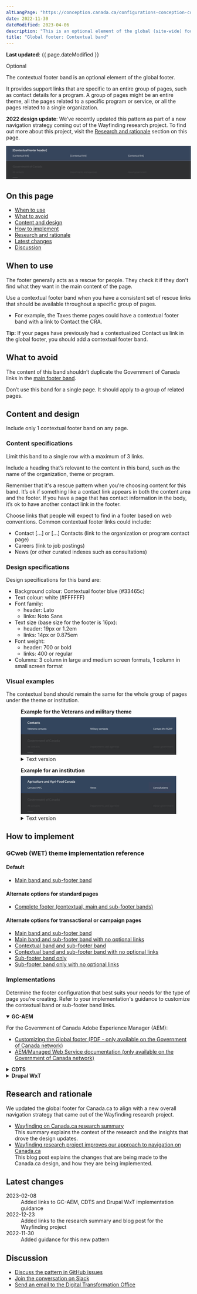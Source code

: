 ```yaml
---
altLangPage: "https://conception.canada.ca/configurations-conception-communes/pied-page-contextuelle.html"
date: 2022-11-30
dateModified: 2023-04-06
description: "This is an optional element of the global (site-wide) footer."
title: "Global footer: Contextual band"
---
```

<p><strong>Last updated</strong>: {{ page.dateModified }}</p>
<section>
  <p><span class="label label-info">Optional</span></p>
  <p>The contextual footer band is an optional element of the global footer.</p>
  <p>It provides support links that are specific to an entire group of pages, such as contact details for a program. A group of pages
    might be an entire theme, all the pages related to a specific program or service, or all the pages related to a single
    organization.</p>
  <p><strong>2022 design update</strong>: We’ve recently updated this pattern as part of a new navigation strategy coming
    out of the Wayfinding research project. To find out more about this project, visit the <a href="#research">Research and rationale</a> section on this page.</p>
  <div class="pattern-demo mrgn-tp-lg"> <img src="../../images/footer-contextual.jpg" class="img-responsive"
				alt="Diagram of contextual band for large screens. Text version below:"> </div>
  <h2>On this page</h2>
  <ul>
    <li><a href="#use">When to use</a></li>
    <li><a href="#avoid">What to avoid</a></li>
    <li><a href="#design">Content and design</a></li>
    <li><a href="#implement">How to implement</a></li>
    <li><a href="#research">Research and rationale</a></li>
    <li><a href="#latest">Latest changes</a></li>
    <li><a href="#discuss">Discussion</a></li>
  </ul>
  <h2 id="use">When to use</h2>
  <p>The footer generally acts as a rescue for people. They check it if they don't find what they want in the main content of
    the page.</p>
  <p>Use a contextual footer band when you have a consistent set of rescue links that should be available throughout a
    specific group of pages.</p>
  <ul>
    <li>For example, the Taxes theme pages could have a contextual footer band with a link to Contact the CRA.</li>
  </ul>
  <p><strong>Tip:</strong> If your pages have previously had a contextualized Contact us link in the global footer, you should add a contextual footer band.</p>
  <h2 id="avoid">What to avoid</h2>
  <p>The content of this band shouldn’t duplicate the Government of Canada links in the <a href="./site-footer.html">main footer band</a>.</p>
  <p>Don’t use this band for a single page. It should apply to a group of related pages.</p>
  <h2 id="design">Content and design</h2>
  <p>Include only 1 contextual footer band on any page.</p>
  <h3>Content specifications</h3>
  <p>Limit this band to a single row with a maximum of 3 links.</p>
  <p>Include a heading that’s relevant to the content in this band, such as the name of the organization, theme or program.</p>
  <p>Remember that it's a rescue pattern when you're choosing content for this band. It’s ok if something like a contact link appears
    in both the content area and the footer. If you have a page that has contact information in the body, it’s ok to have another contact link in the footer.</p>
  <p>Choose links that people will expect to find in a footer based on web conventions. Common contextual footer links could
    include:</p>
  <ul>
    <li>Contact [...] or [...] Contacts (link to the organization or program contact page)</li>
    <li>Careers (link to job postings)</li>
    <li>News (or other curated indexes such as consultations)</li>
  </ul>
  <h3>Design specifications</h3>
  <p>Design specifications for this band are:</p>
  <ul>
    <li>Background colour: Contextual footer blue (#33465c)</li>
    <li>Text colour: white (#FFFFFF)</li>
    <li>Font family:
      <ul>
        <li>header: Lato</li>
        <li>links: Noto Sans</li>
      </ul>
    </li>
    <li>Text size (base size for the footer is 16px):
      <ul>
        <li>header: 19px or 1.2em</li>
        <li>links: 14px or 0.875em</li>
      </ul>
    </li>
    <li>Font weight:
      <ul>
        <li>header: 700 or bold</li>
        <li>links: 400 or regular</li>
      </ul>
    </li>
    <li>Columns: 3 column in large and medium screen formats, 1 column in small screen format</li>
  </ul>
  <h3>Visual examples</h3>
  <p>The contextual band should remain the same for the whole group of pages under the theme or institution.</p>
  <div class="pattern-demo">
    <figure class="mrgn-bttm-lg">
      <figcaption><b>Example for the Veterans and military theme</b></figcaption>
      <img src="../../images/contextual-footer-theme-en.jpg" class="img-responsive" alt="Contextual band for a theme. Text version below:">
      <details>
        <summary class="wb-toggle" data-toggle="{&quot;print&quot;:&quot;on&quot;}">Text version</summary>
        <p>Contextual band for the Veterans and military theme with the title “Contacts” and 3 contextual links: “Veterans contacts,” “Military contacts,” and “Contact the RCMP”</p>
      </details>
    </figure>
  </div>
  <div class="pattern-demo">
    <figure class="mrgn-bttm-lg">
      <figcaption><b>Example for an institution</b></figcaption>
      <img src="../../images/contextual-footer-institutional-en.jpg" class="img-responsive" alt="Contextual band for an institution. Text version below:">
      <details>
        <summary class="wb-toggle" data-toggle="{&quot;print&quot;:&quot;on&quot;}">Text version</summary>
        <p>Contextual band for an institution with the title “Agriculture and Agri-Food Canada” and 3 contextual links: “Contact AAFC,” “News,” and “Consultations”</p>
      </details>
    </figure>
  </div>
</section>
<section>
  <h2 id="implement">How to implement</h2>
  <h3>GCweb (WET) theme implementation reference</h3>
  <h4>Default</h4>
  <ul>
    <li><a href="https://wet-boew.github.io/GCWeb/sites/footers/no-footer-contextual-en.html">Main band and sub-footer band</a></li>
  </ul>
  <h4>Alternate options for standard pages</h4>
  <ul>
    <li><a href="https://wet-boew.github.io/GCWeb/sites/footers/footers-en.html">Complete footer (contextual, main and sub-footer bands)</a></li>
  </ul>
  <h4>Alternate options for transactional or campaign pages</h4>
  <ul>
    <li><a href="https://wet-boew.github.io/GCWeb/sites/footers/no-footer-contextual-en.html">Main band and sub-footer band</a></li>
    <li><a href="https://wet-boew.github.io/GCWeb/sites/footers/only-footer-main-en.html">Main band and sub-footer band with no optional links</a></li>
    <li><a href="https://wet-boew.github.io/GCWeb/sites/footers/no-footer-main-en.html">Contextual band and sub-footer band</a></li>
    <li><a href="https://wet-boew.github.io/GCWeb/sites/footers/only-footer-contextual-en.html">Contextual band and sub-footer band with no optional links</a></li>
    <li><a href="https://wet-boew.github.io/GCWeb/sites/footers/only-footer-corporate-en.html">Sub-footer band only</a></li>
    <li><a href="https://wet-boew.github.io/GCWeb/sites/footers/no-footers-en.html">Sub-footer band only with no optional links</a></li>
  </ul>
</section>
<section>
  <h3>Implementations</h3>
  <p>Determine the footer configuration that best suits your needs for the type of page you're creating. Refer to your implementation's guidance to customize the contextual band or sub-footer band links.</p>
  <div class="wb-tabs mrgn-tp-lg">
    <div class="tabpanels">
      <details id="004" open="open">
        <summary><strong>GC-AEM</strong></summary>
        <p class="mrgn-tp-lg">For the Government of Canada Adobe Experience Manager (AEM):</p>
        <ul>
          <li><a href="https://www.gcpedia.gc.ca/gcwiki/images/2/22/AEM-6.5-Documentation-Unit_3-1-1-_Customizing_Global_Footer.pdf">Customizing the Global footer (PDF - only available on the Government of Canada network)</a></li>
          <li><a href="https://www.gcpedia.gc.ca/wiki/AEM_GC-specific_Documentation_6.5">AEM/Managed Web Service documentation (only available on the Government of Canada network)</a></li>
        </ul>
      </details>
      <details id="005">
        <summary><strong>CDTS</strong></summary>
        <p class="mrgn-tp-lg">For the Centrally Deployed Templates Solution (CDTS):</p>
        <ul>
          <li><a href="https://cdts.service.canada.ca/app/cls/WET/gcweb/v4_0_47/cdts/samples/footer-en.html">Complete footer (contextual, main, sub-footer bands)</a></li>
          <li><a href="https://cenw-wscoe.github.io/sgdc-cdts/docs/index-en.html">CDTS documentation</a></li>
        </ul>
      </details>
      <details id="006">
        <summary><strong>Drupal WxT</strong></summary>
        <p class="mrgn-tp-lg">For Drupal WxT:</p>
        <ul>
          <li><a href="https://drupalwxt.github.io/">Drupal WxT documentation</a></li>
        </ul>
        <p>2023 footer update:</p>
        <ul>
          <li><a href="https://github.com/drupalwxt/wxt/releases/tag/4.4.1">Drupal WxT (4.4.1) release notes</a></li>
          <li><a href="https://drupalwxt.github.io/en/docs/general/update/">Drupal WxT update process</a></li>
        </ul>
      </details>
    </div>
  </div>
</section>
<section>
  <h2 id="research">Research and rationale</h2>
  <p>We updated the global footer for Canada.ca to align with a new overall navigation strategy that came out of the
    Wayfinding research project.</p>
  <ul>
    <li><a href="{{ site.url }}/research-summaries/wayfinding-on-canada-ca">Wayfinding on Canada.ca research summary</a><br>
      This summary explains the context of the research and the insights that drove the design updates.</li>
    <li><a href="https://blog.canada.ca/2022/12/21/wayfinding-research-project">Wayfinding research project improves our approach to navigation on Canada.ca</a><br>
      This blog post explains the changes that are being made to the Canada.ca design, and how they are being implemented.</li>
  </ul>
</section>
<section>
  <h2 id="latest">Latest changes</h2>
  <dl class="dl-horizontal">
    <dt>
      <time datetime="2023-02-08" class="link-muted">2023-02-08</time>
    </dt>
    <dd>Added links to GC-AEM, CDTS and Drupal WxT implementation guidance</dd>
    <dt>
      <time datetime="2022-12-23" class="link-muted">2022-12-23</time>
    </dt>
    <dd>Added links to the research summary and blog post for the Wayfinding project</dd>
    <dt>
      <time datetime="2022-11-30" class="link-muted">2022-11-30</time>
    </dt>
    <dd>Added guidance for this new pattern</dd>
  </dl>
</section>
<section>
  <h2 id="discuss">Discussion</h2>
  <ul>
    <li><a href="https://github.com/canada-ca/design-system-systeme-conception/issues">Discuss the pattern in GitHub
      issues</a></li>
    <li><a href="https://design-gc-conception.slack.com/join/shared_invite/enQtODE1OTc5Mzg5NzQ4LWQ3MjZjMTdjMjk2ZTZmMTJjYWQ3ZmRiNDYwYjRmN2NjYzQyNjFlNDBlY2FkNWE1ODg2YjExY2QwZmVjN2MwMGM">Join the conversation on Slack</a></li>
    <li><a href="mailto:dto.btn@tbs-sct.gc.ca">Send an email to the Digital Transformation Office</a></li>
  </ul>
</section>
